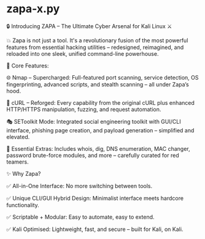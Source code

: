 # zapa-x.py
🔒 Introducing ZAPA – The Ultimate Cyber Arsenal for Kali Linux ⚔️

💥 Zapa is not just a tool. It's a revolutionary fusion of the most powerful features from essential hacking utilities – redesigned, reimagined, and reloaded into one sleek, unified command-line powerhouse.

🔧 Core Features:

🌐 Nmap – Supercharged: Full-featured port scanning, service detection, OS fingerprinting, advanced scripts, and stealth scanning – all under Zapa’s hood.

📡 cURL – Reforged: Every capability from the original cURL plus enhanced HTTP/HTTPS manipulation, fuzzing, and request automation.

🎭 SEToolkit Mode: Integrated social engineering toolkit with GUI/CLI interface, phishing page creation, and payload generation – simplified and elevated.

🧰 Essential Extras: Includes whois, dig, DNS enumeration, MAC changer, password brute-force modules, and more – carefully curated for red teamers.

✨ Why Zapa?

✅ All-in-One Interface: No more switching between tools.

✅ Unique CLI/GUI Hybrid Design: Minimalist interface meets hardcore functionality.

✅ Scriptable + Modular: Easy to automate, easy to extend.

✅ Kali Optimised: Lightweight, fast, and secure – built for Kali, on Kali.
